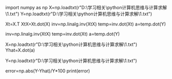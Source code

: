 import numpy as np
X=np.loadtxt(r"D:\学习相关\python计算机思维与计算求解\1.txt")
Y=np.loadtxt(r"D:\学习相关\python计算机思维与计算求解\1.txt")

Xt=X.T
XtX=Xt.dot(X)
inv=np.linalg.inv(XtX)
temp=inv.dot(Xt)
a=temp.dot(Y)


inv=np.linalg.inv(XtX)
temp=inv.dot(Xt)
a=temp.dot(Y)

X=np.loadtxt(r"D:\学习相关\python计算机思维与计算求解\1.txt")
Yhat=X.dot(a)

Y=np.loadtxt(r"D:\学习相关\python计算机思维与计算求解\1.txt")

error=np.abs(Y-Yhat)/Y*100
print(error)
